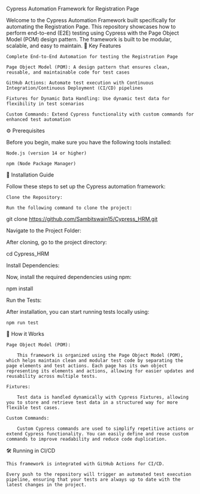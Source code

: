 Cypress Automation Framework for Registration Page

Welcome to the Cypress Automation Framework built specifically for automating the Registration Page. This repository showcases how to perform end-to-end (E2E) testing using Cypress with the Page Object Model (POM) design pattern. The framework is built to be modular, scalable, and easy to maintain.
🚀 Key Features

    Complete End-to-End Automation for testing the Registration Page

    Page Object Model (POM): A design pattern that ensures clean, reusable, and maintainable code for test cases

    GitHub Actions: Automate test execution with Continuous Integration/Continuous Deployment (CI/CD) pipelines

    Fixtures for Dynamic Data Handling: Use dynamic test data for flexibility in test scenarios

    Custom Commands: Extend Cypress functionality with custom commands for enhanced test automation

⚙️ Prerequisites

Before you begin, make sure you have the following tools installed:

    Node.js (version 14 or higher)

    npm (Node Package Manager)

🔨 Installation Guide

Follow these steps to set up the Cypress automation framework:

    Clone the Repository:

    Run the following command to clone the project:

git clone https://github.com/Sambitswain15/Cypress_HRM.git

Navigate to the Project Folder:

After cloning, go to the project directory:

cd Cypress_HRM

Install Dependencies:

Now, install the required dependencies using npm:

npm install

Run the Tests:

After installation, you can start running tests locally using:

    npm run test

📝 How it Works

    Page Object Model (POM):

        This framework is organized using the Page Object Model (POM), which helps maintain clean and modular test code by separating the page elements and test actions. Each page has its own object representing its elements and actions, allowing for easier updates and reusability across multiple tests.

    Fixtures:

        Test data is handled dynamically with Cypress Fixtures, allowing you to store and retrieve test data in a structured way for more flexible test cases.

    Custom Commands:

        Custom Cypress commands are used to simplify repetitive actions or extend Cypress functionality. You can easily define and reuse custom commands to improve readability and reduce code duplication.

🛠️ Running in CI/CD

    This framework is integrated with GitHub Actions for CI/CD.

    Every push to the repository will trigger an automated test execution pipeline, ensuring that your tests are always up to date with the latest changes in the project.
